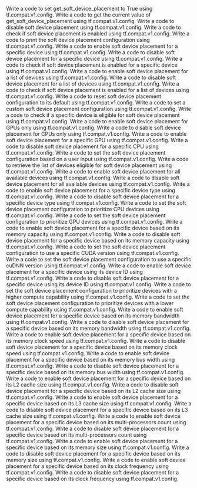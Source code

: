 Write a code to set get_soft_device_placement to True using tf.compat.v1.config.
Write a code to get the current value of get_soft_device_placement using tf.compat.v1.config.
Write a code to disable soft device placement using tf.compat.v1.config.
Write a code to check if soft device placement is enabled using tf.compat.v1.config.
Write a code to print the soft device placement configuration using tf.compat.v1.config.
Write a code to enable soft device placement for a specific device using tf.compat.v1.config.
Write a code to disable soft device placement for a specific device using tf.compat.v1.config.
Write a code to check if soft device placement is enabled for a specific device using tf.compat.v1.config.
Write a code to enable soft device placement for a list of devices using tf.compat.v1.config.
Write a code to disable soft device placement for a list of devices using tf.compat.v1.config.
Write a code to check if soft device placement is enabled for a list of devices using tf.compat.v1.config.
Write a code to reset soft device placement configuration to its default using tf.compat.v1.config.
Write a code to set a custom soft device placement configuration using tf.compat.v1.config.
Write a code to check if a specific device is eligible for soft device placement using tf.compat.v1.config.
Write a code to enable soft device placement for GPUs only using tf.compat.v1.config.
Write a code to disable soft device placement for CPUs only using tf.compat.v1.config.
Write a code to enable soft device placement for a specific GPU using tf.compat.v1.config.
Write a code to disable soft device placement for a specific CPU using tf.compat.v1.config.
Write a code to set the soft device placement configuration based on a user input using tf.compat.v1.config.
Write a code to retrieve the list of devices eligible for soft device placement using tf.compat.v1.config.
Write a code to enable soft device placement for all available devices using tf.compat.v1.config.
Write a code to disable soft device placement for all available devices using tf.compat.v1.config.
Write a code to enable soft device placement for a specific device type using tf.compat.v1.config.
Write a code to disable soft device placement for a specific device type using tf.compat.v1.config.
Write a code to set the soft device placement configuration to prioritize CPU devices using tf.compat.v1.config.
Write a code to set the soft device placement configuration to prioritize GPU devices using tf.compat.v1.config.
Write a code to enable soft device placement for a specific device based on its memory capacity using tf.compat.v1.config.
Write a code to disable soft device placement for a specific device based on its memory capacity using tf.compat.v1.config.
Write a code to set the soft device placement configuration to use a specific CUDA version using tf.compat.v1.config.
Write a code to set the soft device placement configuration to use a specific cuDNN version using tf.compat.v1.config.
Write a code to enable soft device placement for a specific device using its device ID using tf.compat.v1.config.
Write a code to disable soft device placement for a specific device using its device ID using tf.compat.v1.config.
Write a code to set the soft device placement configuration to prioritize devices with a higher compute capability using tf.compat.v1.config.
Write a code to set the soft device placement configuration to prioritize devices with a lower compute capability using tf.compat.v1.config.
Write a code to enable soft device placement for a specific device based on its memory bandwidth using tf.compat.v1.config.
Write a code to disable soft device placement for a specific device based on its memory bandwidth using tf.compat.v1.config.
Write a code to enable soft device placement for a specific device based on its memory clock speed using tf.compat.v1.config.
Write a code to disable soft device placement for a specific device based on its memory clock speed using tf.compat.v1.config.
Write a code to enable soft device placement for a specific device based on its memory bus width using tf.compat.v1.config.
Write a code to disable soft device placement for a specific device based on its memory bus width using tf.compat.v1.config.
Write a code to enable soft device placement for a specific device based on its L2 cache size using tf.compat.v1.config.
Write a code to disable soft device placement for a specific device based on its L2 cache size using tf.compat.v1.config.
Write a code to enable soft device placement for a specific device based on its L3 cache size using tf.compat.v1.config.
Write a code to disable soft device placement for a specific device based on its L3 cache size using tf.compat.v1.config.
Write a code to enable soft device placement for a specific device based on its multi-processors count using tf.compat.v1.config.
Write a code to disable soft device placement for a specific device based on its multi-processors count using tf.compat.v1.config.
Write a code to enable soft device placement for a specific device based on its memory size using tf.compat.v1.config.
Write a code to disable soft device placement for a specific device based on its memory size using tf.compat.v1.config.
Write a code to enable soft device placement for a specific device based on its clock frequency using tf.compat.v1.config.
Write a code to disable soft device placement for a specific device based on its clock frequency using tf.compat.v1.config.
